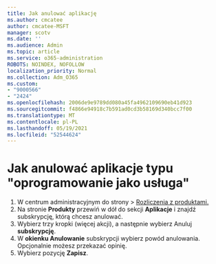 ```yaml
---
title: Jak anulować aplikację
ms.author: cmcatee
author: cmcatee-MSFT
manager: scotv
ms.date: ''
ms.audience: Admin
ms.topic: article
ms.service: o365-administration
ROBOTS: NOINDEX, NOFOLLOW
localization_priority: Normal
ms.collection: Adm_O365
ms.custom:
- "9000566"
- "2424"
ms.openlocfilehash: 2006de9e9789dd080a45fa4962109690eb41d923
ms.sourcegitcommit: f4866e94918c7b591ad0cd3b58169d340bcc7f00
ms.translationtype: MT
ms.contentlocale: pl-PL
ms.lasthandoff: 05/19/2021
ms.locfileid: "52544624"
---
```

# <a name="how-to-cancel-software-as-a-service-apps"></a>Jak anulować aplikacje typu "oprogramowanie jako usługa"

1. W centrum administracyjnym do strony  >  [Rozliczenia z produktami.](https://go.microsoft.com/fwlink/p/?linkid=842054)
2. Na stronie **Produkty** przewiń w dół do sekcji **Aplikacje** i znajdź subskrypcję, którą chcesz anulować. 
3. Wybierz trzy kropki (więcej akcji), a następnie wybierz Anuluj **subskrypcję**.
4. W **okienku Anulowanie** subskrypcji wybierz powód anulowania. Opcjonalnie możesz przekazać opinię.
5. Wybierz pozycję **Zapisz**.